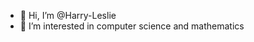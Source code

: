 - 👋 Hi, I’m @Harry-Leslie
- 👀 I’m interested in computer science and mathematics

<!---
Harry-Leslie/Harry-Leslie is a ✨ special ✨ repository because its `README.md` (this file) appears on your GitHub profile.
You can click the Preview link to take a look at your changes.
--->
